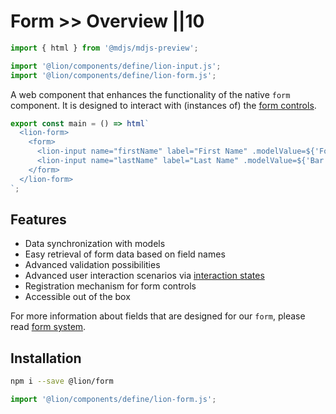 # Form >> Overview ||10

```js script
import { html } from '@mdjs/mdjs-preview';

import '@lion/components/define/lion-input.js';
import '@lion/components/define/lion-form.js';
```

A web component that enhances the functionality of the native `form` component.
It is designed to interact with (instances of) the [form controls](../../fundamentals/systems/form/overview.md).

```js preview-story
export const main = () => html`
  <lion-form>
    <form>
      <lion-input name="firstName" label="First Name" .modelValue=${'Foo'}></lion-input>
      <lion-input name="lastName" label="Last Name" .modelValue=${'Bar'}></lion-input>
    </form>
  </lion-form>
`;
```

## Features

- Data synchronization with models
- Easy retrieval of form data based on field names
- Advanced validation possibilities
- Advanced user interaction scenarios via [interaction states](../../fundamentals/systems/form/interaction-states.md)
- Registration mechanism for form controls
- Accessible out of the box

For more information about fields that are designed for our `form`, please read [form system](../../fundamentals/systems/form/overview.md).

## Installation

```bash
npm i --save @lion/form
```

```js
import '@lion/components/define/lion-form.js';
```
